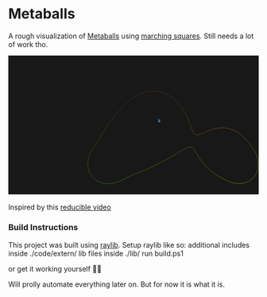 # Metaballs
A rough visualization of [Metaballs](https://en.wikipedia.org/wiki/Metaballs) using [marching squares](https://en.wikipedia.org/wiki/Marching_squares). Still needs a lot of work tho.

![](metaballs.gif)

Inspired by this [reducible video](https://www.youtube.com/watch?v=6oMZb3yP_H8)

### Build Instructions
This project was built using [raylib](https://github.com/raysan5/raylib). Setup raylib like so:
additional includes inside ./code/extern/
lib files inside ./lib/
run build.ps1

or get it working yourself 🤷‍♀️

Will prolly automate everything later on. But for now it is what it is.